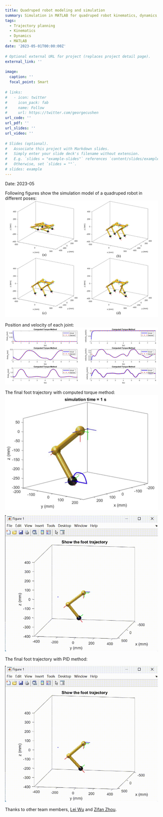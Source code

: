 ```yaml
---
title: Quadruped robot modeling and simulation
summary: Simulation in MATLAB for quadruped robot kinematics, dynamics, and itrajectory planning.
tags:
  - Trajectory planning
  - Kinematics
  - Dynamics
  - MATLAB
date: '2023-05-01T00:00:00Z'

# Optional external URL for project (replaces project detail page).
external_link: ''

image:
  caption: ''
  focal_point: Smart

# links:
#   - icon: twitter
#     icon_pack: fab
#     name: Follow
#     url: https://twitter.com/georgecushen
url_code: ''
url_pdf: ''
url_slides: ''
url_video: ''

# Slides (optional).
#   Associate this project with Markdown slides.
#   Simply enter your slide deck's filename without extension.
#   E.g. `slides = "example-slides"` references `content/slides/example-slides.md`.
#   Otherwise, set `slides = ""`.
# slides: example
---
```

Date: 2023-05

 Following figures show the simulation model of a quadruped robot in different poses:
![kinematics](./kinematics.png)

Position and velocity of each joint:
![CTM](./CTM.png)

The final foot trajectory with computed torque method:
![Trajectory](./Trajectory.png)

![Computed_Torque_Method](./Computed_Torque_Method.gif)

The final foot trajectory with PID method:

![PID](./PID.gif)

Thanks to other team members, [Lei Wu](https://www.linkedin.com/in/lei-wu-9b2901248/) and [Zifan Zhou](https://www.linkedin.com/in/zifan-zhou-500932288/).
